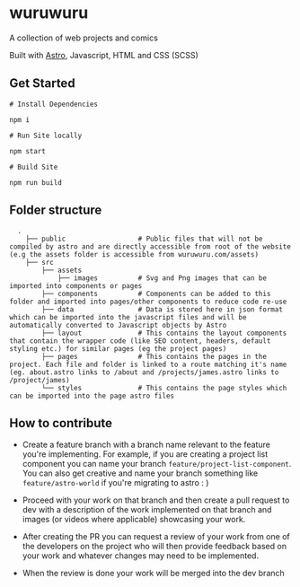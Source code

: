 # wuruwuru
A collection of web projects and comics

Built with [Astro](https://astro.build/), Javascript, HTML and CSS (SCSS)

## Get Started

```
# Install Dependencies

npm i

# Run Site locally

npm start

# Build Site

npm run build
```

## Folder structure

```
  .
    ├── public                  # Public files that will not be compiled by astro and are directly accessible from root of the website (e.g the assets folder is accessible from wuruwuru.com/assets)
    ├── src
        ├── assets
            ├── images          # Svg and Png images that can be imported into components or pages
        ├── components          # Components can be added to this folder and imported into pages/other components to reduce code re-use
        ├── data                # Data is stored here in json format which can be imported into the javascript files and will be automatically converted to Javascript objects by Astro
        ├── layout              # This contains the layout components that contain the wrapper code (like SEO content, headers, default styling etc.) for similar pages (eg the project pages) 
        ├── pages               # This contains the pages in the project. Each file and folder is linked to a route matching it's name (eg. about.astro links to /about and /projects/james.astro links to /project/james)
        └── styles              # This contains the page styles which can be imported into the page astro files 
```

## How to contribute 

- Create a feature branch with a branch name relevant to the feature you're implementing. For example, if you are creating a project list component you can name your branch `feature/project-list-component`. 
You can also get creative and name your branch something like `feature/astro-world` if you're migrating to astro : )

- Proceed with your work on that branch and then create a pull request to dev with a description of the work implemented on that branch and images (or videos where applicable) showcasing your work.

- After creating the PR you can request a review of your work from one of the developers on the project who will then provide feedback based on your work and whatever changes may need to be implemented.

- When the review is done your work will be merged into the dev branch